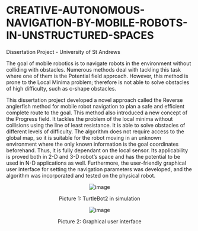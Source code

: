 # CREATIVE-AUTONOMOUS-NAVIGATION-BY-MOBILE-ROBOTS-IN-UNSTRUCTURED-SPACES
Dissertation Project - University of St Andrews

The goal of mobile robotics is to navigate robots in the environment without colliding with obstacles. Numerous methods deal with tackling this task where one of them is the Potential field approach. However, this method is prone to the Local Minima problem; therefore is not able to solve obstacles of high difficulty, such as c-shape obstacles.

This dissertation project developed a novel approach called the Reverse anglerfish method for mobile robot navigation to plan a safe and efficient complete route to the goal. This method also introduced a new concept of the Progress field. It tackles the problem of the local minima without collisions using the line of least resistance. It is able to solve obstacles of different levels of difficulty. The algorithm does not require access to the global map, so it is suitable for the robot moving in an unknown environment where the only known information is the goal coordinates beforehand. Thus, it is fully dependant on the local sensor. Its applicability is proved both in 2-D and 3-D robot’s space and has the potential to be used in N-D applications as well. Furthermore, the user-friendly graphical user interface for setting the navigation parameters was developed, and the algorithm was incorporated and tested on the physical robot.
<div align='center'>
  
  ![image](https://user-images.githubusercontent.com/81230042/131979184-f923fb4f-514f-4cf0-a1a6-0c41d9837de2.png)
  
  Picture 1: TurtleBot2 in simulation
  
  ![image](https://user-images.githubusercontent.com/81230042/131980630-c550b8a3-eef6-4232-b60c-0cd392c84bbf.png)
  
  Picture 2: Graphical user interface
  
</div> 




